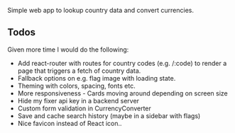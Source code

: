 Simple web app to lookup country data and convert currencies.

## Todos

Given more time I would do the following:

- Add react-router with routes for country codes (e.g. /:code) to render a page that triggers a fetch of country data.
- Fallback options on e.g. flag image with loading state.
- Theming with colors, spacing, fonts etc.
- More responsiveness - Cards moving around depending on screen size
- Hide my fixer api key in a backend server
- Custom form validation in CurrencyConverter
- Save and cache search history (maybe in a sidebar with flags)
- Nice favicon instead of React icon..
